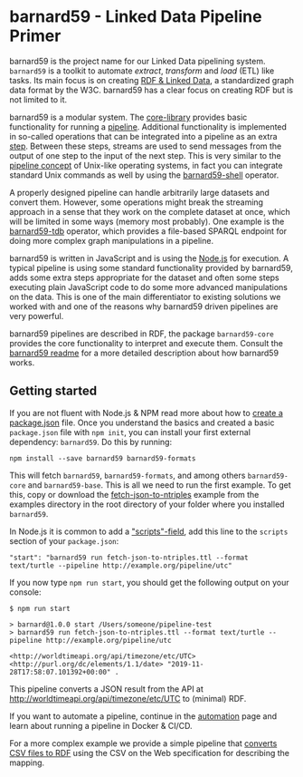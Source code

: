 # barnard59 - Linked Data Pipeline Primer
barnard59 is the project name for our Linked Data pipelining system. `barnard59` is a toolkit to automate *extract*, *transform* and *load* (ETL) like tasks. Its main focus is on creating [RDF & Linked Data](http://linked-data-training.zazuko.com/), a standardized graph data format by the W3C. barnard59 has a clear focus on creating RDF but is not limited to it.

barnard59 is a modular system. The [core-library](https://github.com/zazuko/barnard59) provides basic functionality for running a [pipeline](https://github.com/zazuko/barnard59#concept). Additional functionality is implemented in so-called operations that can be integrated into a pipeline as an extra [step]( https://github.com/zazuko/barnard59#step). Between these steps, streams are used to send messages from the output of one step to the input of the next step. This is very similar to the [pipeline concept](https://en.wikipedia.org/wiki/Pipeline_(Unix)) of Unix-like operating systems, in fact you can integrate standard Unix commands as well by using the [barnard59-shell](https://github.com/zazuko/barnard59-shell) operator.

A properly designed pipeline can handle arbitrarily large datasets and convert them. However, some operations might break the streaming approach in a sense that they work on the complete dataset at once, which will be limited in some ways (memory most probably). One example is the [barnard59-tdb](https://github.com/zazuko/barnard59-tdb) operator, which provides a file-based SPARQL endpoint for doing more complex graph manipulations in a pipeline.

barnard59 is written in JavaScript and is using the [Node.js](https://nodejs.org/) for execution. A typical pipeline is using some standard functionality provided by barnard59, adds some extra steps appropriate for the dataset and often some steps executing plain JavaScript code to do some more advanced manipulations on the data. This is one of the main differentiator to existing solutions we worked with and one of the reasons why barnard59 driven pipelines are very powerful.

barnard59 pipelines are described in RDF, the package `barnard59-core` provides the core functionality to interpret and execute them. Consult the [barnard59 readme](https://github.com/zazuko/barnard59/blob/master/README.md) for a more detailed description about how barnard59 works.

## Getting started

If you are not fluent with Node.js & NPM read more about how to [create a package.json](https://docs.npmjs.com/creating-a-package-json-file) file. Once you understand the basics and created a basic `package.json` file with `npm init`, you can install your first external dependency: `barnard59`. Do this by running:

    npm install --save barnard59 barnard59-formats

This will fetch `barnard59`, `barnard59-formats`, and among others `barnard59-core` and `barnard59-base`. This is all we need to run the first example. To get this, copy or download the [fetch-json-to-ntriples](https://github.com/zazuko/barnard59#examples) example from the examples directory in the root directory of your folder where you installed `barnard59`.

In Node.js it is common to add a ["scripts"-field](https://docs.npmjs.com/misc/scripts), add this line to the `scripts` section of your `package.json`:

    "start": "barnard59 run fetch-json-to-ntriples.ttl --format text/turtle --pipeline http://example.org/pipeline/utc"

If you now type `npm run start`, you should get the following output on your console:

```
$ npm run start

> barnard@1.0.0 start /Users/someone/pipeline-test
> barnard59 run fetch-json-to-ntriples.ttl --format text/turtle --pipeline http://example.org/pipeline/utc

<http://worldtimeapi.org/api/timezone/etc/UTC> <http://purl.org/dc/elements/1.1/date> "2019-11-28T17:58:07.101392+00:00" .
```

This pipeline converts a JSON result from the API at http://worldtimeapi.org/api/timezone/etc/UTC to (minimal) RDF.

If you want to automate a pipeline, continue in the [automation](automation) page and learn about running a pipeline in Docker & CI/CD.

For a more complex example we provide a simple pipeline that [converts CSV files to RDF](https://github.com/zazuko/bafu-ubd) using the CSV on the Web specification for describing the mapping.
